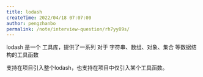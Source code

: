 ```yaml
---
title: lodash
createTime: 2022/04/18 07:07:00
author: pengzhanbo
permalink: /note/interview-question/rh7yy89s/
---
```


lodash 是一个 工具库，提供了一系列 对于 字符串、数组、对象、集合 等数据结构的工具函数

支持在项目引入整个lodash，也支持在项目中仅引入某个工具函数。
